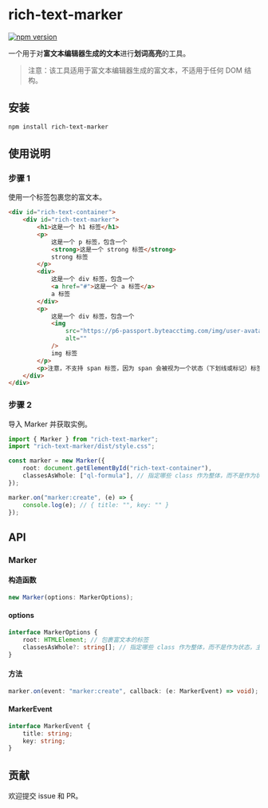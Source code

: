 # rich-text-marker

[![npm version](https://badge.fury.io/js/rich-text-marker.svg)](https://badge.fury.io/js/rich-text-marker)

一个用于对**富文本编辑器生成的文本**进行**划词高亮**的工具。

> 注意：该工具适用于富文本编辑器生成的富文本，不适用于任何 DOM 结构。

## 安装

```bash
npm install rich-text-marker
```

## 使用说明

### 步骤 1

使用一个标签包裹您的富文本。

```html
<div id="rich-text-container">
    <div id="rich-text-marker">
        <h1>这是一个 h1 标签</h1>
        <p>
            这是一个 p 标签，包含一个
            <strong>这是一个 strong 标签</strong>
            strong 标签
        </p>
        <div>
            这是一个 div 标签，包含一个
            <a href="#">这是一个 a 标签</a>
            a 标签
        </div>
        <p>
            这是一个 div 标签，包含一个
            <img
                src="https://p6-passport.byteacctimg.com/img/user-avatar/976aa386bacba0c2147e5a920bdfde5d~140x140.awebp"
                alt=""
            />
            img 标签
        </p>
        <p>注意，不支持 span 标签，因为 span 会被视为一个状态（下划线或标记）标签</p>
    </div>
</div>
```

### 步骤 2

导入 Marker 并获取实例。

```typescript
import { Marker } from "rich-text-marker";
import "rich-text-marker/dist/style.css";

const marker = new Marker({
    root: document.getElementById("rich-text-container"),
    classesAsWhole: ["ql-formula"], // 指定哪些 class 作为整体，而不是作为状态
});

marker.on("marker:create", (e) => {
    console.log(e); // { title: "", key: "" }
});
```

## API

### Marker

#### 构造函数

```typescript
new Marker(options: MarkerOptions);
```

#### options

```typescript
interface MarkerOptions {
    root: HTMLElement; // 包裹富文本的标签
    classesAsWhole?: string[]; // 指定哪些 class 作为整体，而不是作为状态，主要针对富文本中的公式节点，默认值是["ql-formula"]
}
```

#### 方法

```typescript
marker.on(event: "marker:create", callback: (e: MarkerEvent) => void);
```

#### MarkerEvent

```typescript
interface MarkerEvent {
    title: string;
    key: string;
}
```

## 贡献
欢迎提交 issue 和 PR。

